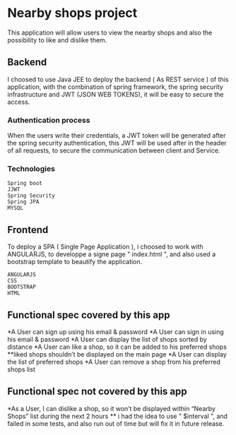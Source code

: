 # Nearby shops project

This application will allow users to view the nearby shops and also the possibility to like and dislike them.

## Backend 

I choosed to use Java JEE to deploy the backend ( As REST service )  of this application, with the combination of spring framework, 
the spring security infrastructure and JWT (JSON WEB TOKENS), it will be easy to secure the access.
### Authentication process

When the users write their credentials, a JWT token will be generated after the spring security authentication, this JWT will be used after in the header of all requests, to secure the communication between client and Service. 

### Technologies

```
Spring boot
JJWT
Spring Security
Spring JPA
MYSQL
```

## Frontend

To deploy a SPA ( Single Page Application ), i choosed to work with ANGULARJS, to developpe a signe page " index.html ", and also used a bootstrap template to beautify the application.


```
ANGULARJS
CSS
BOOTSTRAP
HTML
```
## Functional spec covered by this app

*A User can sign up using his email & password
*A User can sign in using his email & password
*A User can display the list of shops sorted by distance
*A User can like a shop, so it can be added to his preferred shops
**liked shops shouldn’t be displayed on the main page
*A User can display the list of preferred shops
*A User can remove a shop from his preferred shops list

## Functional spec not covered by this app

*As a User, I can dislike a shop, so it won’t be displayed within “Nearby Shops” list during the next 2 hours
** i had the idea to use " $interval ", and failed in some tests, and also run out of time but will fix it in future release.

